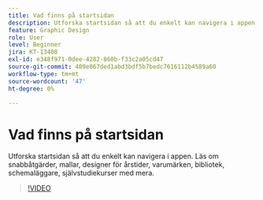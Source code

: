```yaml
---
title: Vad finns på startsidan
description: Utforska startsidan så att du enkelt kan navigera i appen
feature: Graphic Design
role: User
level: Beginner
jira: KT-13408
exl-id: e348f971-0dee-4282-860b-f33c2a05cd47
source-git-commit: 409e067ded1abd3bdf5b7bedc7616112b4589a60
workflow-type: tm+mt
source-wordcount: '47'
ht-degree: 0%

---
```


# Vad finns på startsidan

Utforska startsidan så att du enkelt kan navigera i appen. Läs om snabbåtgärder, mallar, designer för årstider, varumärken, bibliotek, schemaläggare, självstudiekurser med mera.

>[!VIDEO](https://video.tv.adobe.com/v/3426924?quality=12&learn=on&hidetitle=true)
